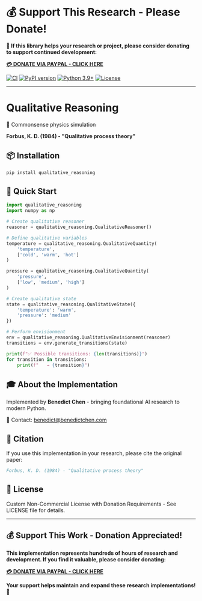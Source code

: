 # 💰 Support This Research - Please Donate!

**🙏 If this library helps your research or project, please consider donating to support continued development:**

**[💳 DONATE VIA PAYPAL - CLICK HERE](https://www.paypal.com/cgi-bin/webscr?cmd=_s-xclick&hosted_button_id=WXQKYYKPHWXHS)**

[![CI](https://github.com/benedictchen/qualitative-reasoning/workflows/CI/badge.svg)](https://github.com/benedictchen/qualitative-reasoning/actions)
[![PyPI version](https://badge.fury.io/py/qualitative_reasoning.svg)](https://badge.fury.io/py/qualitative_reasoning)
[![Python 3.9+](https://img.shields.io/badge/python-3.9+-blue.svg)](https://www.python.org/downloads/)
[![License](https://img.shields.io/badge/license-Custom%20Non--Commercial-red.svg)](LICENSE)

---

# Qualitative Reasoning

🤔 Commonsense physics simulation

**Forbus, K. D. (1984) - "Qualitative process theory"**

## 📦 Installation

```bash
pip install qualitative_reasoning
```

## 🚀 Quick Start

```python
import qualitative_reasoning
import numpy as np

# Create qualitative reasoner
reasoner = qualitative_reasoning.QualitativeReasoner()

# Define qualitative variables
temperature = qualitative_reasoning.QualitativeQuantity(
    'temperature', 
    ['cold', 'warm', 'hot']
)

pressure = qualitative_reasoning.QualitativeQuantity(
    'pressure',
    ['low', 'medium', 'high']
)

# Create qualitative state
state = qualitative_reasoning.QualitativeState({
    'temperature': 'warm',
    'pressure': 'medium'
})

# Perform envisionment
env = qualitative_reasoning.QualitativeEnvisionment(reasoner)
transitions = env.generate_transitions(state)

print(f"✅ Possible transitions: {len(transitions)}")
for transition in transitions:
    print(f"   → {transition}")
```

## 🎓 About the Implementation

Implemented by **Benedict Chen** - bringing foundational AI research to modern Python.

📧 Contact: benedict@benedictchen.com

## 📖 Citation

If you use this implementation in your research, please cite the original paper:

```bibtex
Forbus, K. D. (1984) - "Qualitative process theory"
```

## 📜 License

Custom Non-Commercial License with Donation Requirements - See LICENSE file for details.

---

## 💰 Support This Work - Donation Appreciated!

**This implementation represents hundreds of hours of research and development. If you find it valuable, please consider donating:**

**[💳 DONATE VIA PAYPAL - CLICK HERE](https://www.paypal.com/cgi-bin/webscr?cmd=_s-xclick&hosted_button_id=WXQKYYKPHWXHS)**

**Your support helps maintain and expand these research implementations! 🙏**